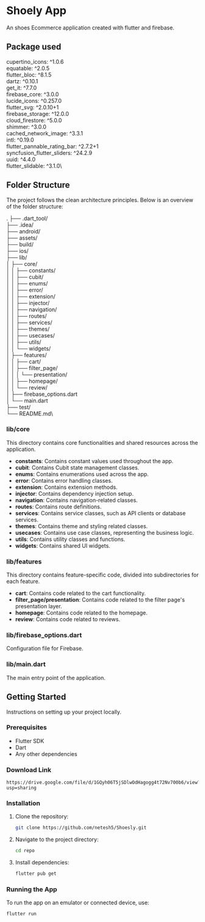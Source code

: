 # Shoely App
An shoes Ecommerce application created with flutter and firebase.

## Package used
  cupertino_icons: ^1.0.6\
  equatable: ^2.0.5\
  flutter_bloc: ^8.1.5\
  dartz: ^0.10.1\
  get_it: ^7.7.0\
  firebase_core: ^3.0.0\
  lucide_icons: ^0.257.0\
  flutter_svg: ^2.0.10+1\
  firebase_storage: ^12.0.0\
  cloud_firestore: ^5.0.0\
  shimmer: ^3.0.0\
  cached_network_image: ^3.3.1\
  intl: ^0.19.0\
  flutter_pannable_rating_bar: ^2.7.2+1\
  syncfusion_flutter_sliders: ^24.2.9\
  uuid: ^4.4.0\
  flutter_slidable: ^3.1.0\

## Folder Structure 
The project follows the clean architecture principles. Below is an overview of the folder structure:


.
├── .dart_tool/  \
├── .idea/ \
├── android/ \
├── assets/\
├── build/\
├── ios/\
├── lib/\
│ ├── core/\
│ │ ├── constants/\
│ │ ├── cubit/\
│ │ ├── enums/\
│ │ ├── error/\
│ │ ├── extension/\
│ │ ├── injector/\
│ │ ├── navigation/\
│ │ ├── routes/\
│ │ ├── services/\
│ │ ├── themes/\
│ │ ├── usecases/\
│ │ ├── utils/\
│ │ └── widgets/\
│ ├── features/\
│ │ ├── cart/\
│ │ ├── filter_page/\
│ │ │ └── presentation/\
│ │ ├── homepage/\
│ │ └── review/\
│ ├── firebase_options.dart\
│ └── main.dart\
├── test/\
└── README.md\




### lib/core

This directory contains core functionalities and shared resources across the application.

- **constants**: Contains constant values used throughout the app.
- **cubit**: Contains Cubit state management classes.
- **enums**: Contains enumerations used across the app.
- **error**: Contains error handling classes.
- **extension**: Contains extension methods.
- **injector**: Contains dependency injection setup.
- **navigation**: Contains navigation-related classes.
- **routes**: Contains route definitions.
- **services**: Contains service classes, such as API clients or database services.
- **themes**: Contains theme and styling related classes.
- **usecases**: Contains use case classes, representing the business logic.
- **utils**: Contains utility classes and functions.
- **widgets**: Contains shared UI widgets.

### lib/features

This directory contains feature-specific code, divided into subdirectories for each feature.

- **cart**: Contains code related to the cart functionality.
- **filter_page/presentation**: Contains code related to the filter page's presentation layer.
- **homepage**: Contains code related to the homepage.
- **review**: Contains code related to reviews.

### lib/firebase_options.dart

Configuration file for Firebase.

### lib/main.dart

The main entry point of the application.

## Getting Started

Instructions on setting up your project locally.

### Prerequisites

- Flutter SDK
- Dart
- Any other dependencies

### Download Link 
```
https://drive.google.com/file/d/1GQyh06T5jSDlwOdHagogg4t72Nv700b6/view?usp=sharing
```

### Installation

1. Clone the repository:
    ```bash
    git clone https://github.com/netesh5/Shoesly.git
    ```
2. Navigate to the project directory:
    ```bash
    cd repo
    ```
3. Install dependencies:
    ```bash
    flutter pub get
    ```

### Running the App

To run the app on an emulator or connected device, use:

```bash
flutter run
```


